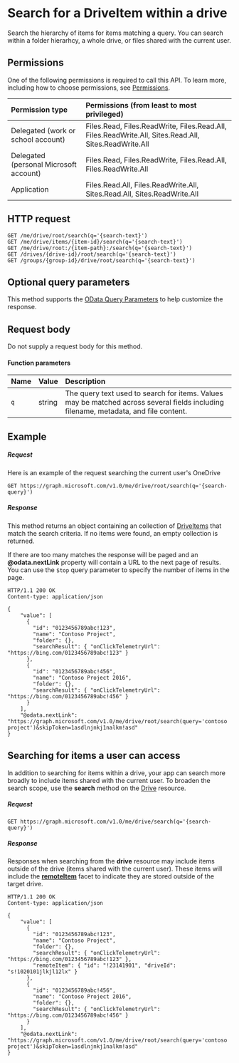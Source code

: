 # Search for a DriveItem within a drive

Search the hierarchy of items for items matching a query. 
You can search within a folder hierarhcy, a whole drive, or files shared with the current user.

## Permissions
One of the following permissions is required to call this API. To learn more, including how to choose permissions, see [Permissions](../../../concepts/permissions_reference.md).

|Permission type      | Permissions (from least to most privileged)              | 
|:--------------------|:---------------------------------------------------------| 
|Delegated (work or school account) | Files.Read, Files.ReadWrite, Files.Read.All, Files.ReadWrite.All, Sites.Read.All, Sites.ReadWrite.All    | 
|Delegated (personal Microsoft account) | Files.Read, Files.ReadWrite, Files.Read.All, Files.ReadWrite.All    | 
|Application | Files.Read.All, Files.ReadWrite.All, Sites.Read.All, Sites.ReadWrite.All | 

## HTTP request
<!-- { "blockType": "ignored" } -->
```
GET /me/drive/root/search(q='{search-text}')
GET /me/drive/items/{item-id}/search(q='{search-text}')
GET /me/drive/root:/{item-path}:/search(q='{search-text}')
GET /drives/{drive-id}/root/search(q='{search-text}')
GET /groups/{group-id}/drive/root/search(q='{search-text}')
```

## Optional query parameters
This method supports the [OData Query Parameters](http://developer.microsoft.com/en-us/graph/docs/overview/query_parameters) to help customize the response.

## Request body
Do not supply a request body for this method.

#### Function parameters

| Name | Value  | Description                                                                                                                          |
|:-----|:-------|:-------------------------------------------------------------------------------------------------------------------------------------|
| `q`  | string | The query text used to search for items. Values may be matched across several fields including filename, metadata, and file content. |

## Example

##### Request

Here is an example of the request searching the current user's OneDrive
<!-- {
  "blockType": "request",
  "name": "item_search"
}-->
```http
GET https://graph.microsoft.com/v1.0/me/drive/root/search(q='{search-query}')
```

##### Response
This method returns an object containing an collection of [DriveItems](../resources/driveitem.md) that match the search criteria.
If no items were found, an empty collection is returned.

If there are too many matches the response will be paged and an **@odata.nextLink** property will contain a URL to the next page of results.
You can use the `$top` query parameter to specify the number of items in the page.

<!-- {
  "blockType": "response",
  "truncated": true,
  "@odata.type": "microsoft.graph.driveItem",
  "isCollection": true
} -->
```http
HTTP/1.1 200 OK
Content-type: application/json

{
    "value": [
      {
        "id": "0123456789abc!123",
        "name": "Contoso Project",
        "folder": {},
        "searchResult": { "onClickTelemetryUrl": "https://bing.com/0123456789abc!123" }
      },
      {
        "id": "0123456789abc!456",
        "name": "Contoso Project 2016",
        "folder": {},
        "searchResult": { "onClickTelemetryUrl": "https://bing.com/0123456789abc!456" }
      }
    ],
    "@odata.nextLink": "https://graph.microsoft.com/v1.0/me/drive/root/search(query='contoso project')&skipToken=1asdlnjnkj1nalkm!asd"
}
```

## Searching for items a user can access

In addition to searching for items within a drive, your app can search more broadly to include items shared with the current user.
To broaden the search scope, use the **search** method on the [Drive](../resources/drive.md) resource.

##### Request

<!-- {
  "blockType": "request",
  "name": "item_search_all"
}-->
```http
GET https://graph.microsoft.com/v1.0/me/drive/search(q='{search-query}')
```

##### Response
Responses when searching from the **drive** resource may include items outside of the drive (items shared with the current user).
These items will include the [**remoteItem**](../resources/remoteitem.md) facet to indicate they are stored outside of the target drive. 

<!-- {
  "blockType": "response",
  "truncated": true,
  "@odata.type": "microsoft.graph.driveItem",
  "isCollection": true
} -->
```http
HTTP/1.1 200 OK
Content-type: application/json

{
    "value": [
      {
        "id": "0123456789abc!123",
        "name": "Contoso Project",
        "folder": {},
        "searchResult": { "onClickTelemetryUrl": "https://bing.com/0123456789abc!123" },
        "remoteItem": { "id": "!23141901", "driveId": "s!1020101jlkjl12lx" }
      },
      {
        "id": "0123456789abc!456",
        "name": "Contoso Project 2016",
        "folder": {},
        "searchResult": { "onClickTelemetryUrl": "https://bing.com/0123456789abc!456" }
      }
    ],
    "@odata.nextLink": "https://graph.microsoft.com/v1.0/me/drive/root/search(query='contoso project')&skipToken=1asdlnjnkj1nalkm!asd"
}
```




<!-- uuid: 8fcb5dbc-d5aa-4681-8e31-b001d5168d79
2015-10-25 14:57:30 UTC -->
<!-- {
  "type": "#page.annotation",
  "description": "item: search",
  "keywords": "",
  "section": "documentation",
  "tocPath": "OneDrive/Items/Search items"
}-->
